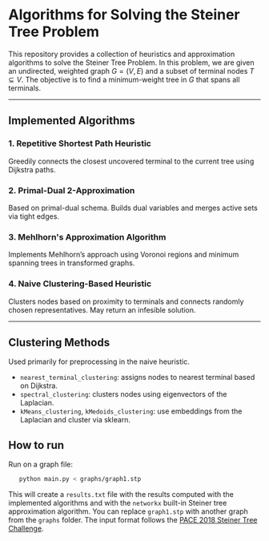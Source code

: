 # Algorithms for Solving the Steiner Tree Problem

This repository provides a collection of heuristics and approximation algorithms to solve the Steiner Tree Problem. In this problem, we are given an undirected, weighted graph $G = (V, E)$ and a subset of terminal nodes $T \subseteq V$. The objective is to find a minimum-weight tree in $G$ that spans all terminals. 

---

## Implemented Algorithms

### 1. Repetitive Shortest Path Heuristic
Greedily connects the closest uncovered terminal to the current tree using Dijkstra paths. 

### 2. Primal-Dual 2-Approximation
Based on primal-dual schema. Builds dual variables and merges active sets via tight edges. 

### 3. Mehlhorn's Approximation Algorithm
Implements Mehlhorn’s approach using Voronoi regions and minimum spanning trees in transformed graphs. 

### 4. Naive Clustering-Based Heuristic
Clusters nodes based on proximity to terminals and connects randomly chosen representatives. May return an infesible solution.

---

## Clustering Methods

Used primarily for preprocessing in the naive heuristic.

- `nearest_terminal_clustering`: assigns nodes to nearest terminal based on Dijkstra.
- `spectral_clustering`: clusters nodes using eigenvectors of the Laplacian.
- `kMeans_clustering`, `kMedoids_clustering`: use embeddings from the Laplacian and cluster via sklearn.


## How to run
Run on a graph file:
```bash
   python main.py < graphs/graph1.stp
   ```
This will create a ``results.txt`` file with the results computed with the implemented algorithms and with the `networkx` built-in Steiner tree approximation algorithm.
You can replace ``graph1.stp`` with another graph from the ``graphs`` folder. The input format follows the [PACE 2018 Steiner Tree Challenge](https://pacechallenge.org/2018/steiner-tree/).